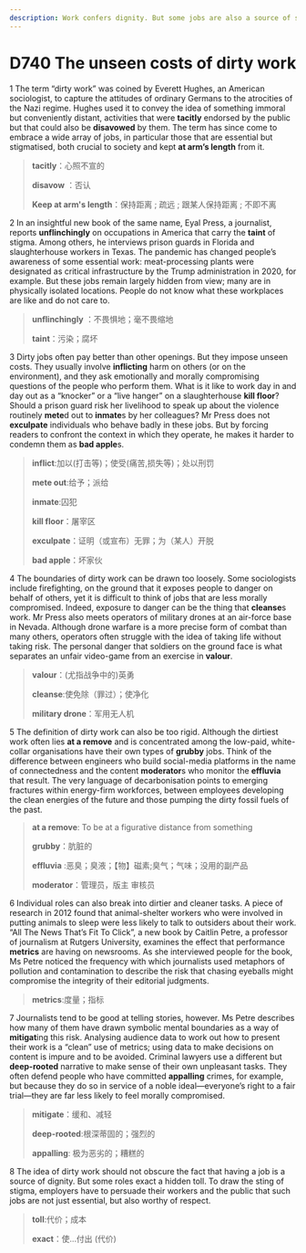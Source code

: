 ```yaml
---
description: Work confers dignity. But some jobs are also a source of stigmaC
---
```


# D740 The unseen costs of dirty work
1 The term “dirty work” was coined by Everett Hughes, an American sociologist, to capture the attitudes of ordinary Germans to the atrocities of the Nazi regime. Hughes used it to convey the idea of something immoral but conveniently distant, activities that were **tacitly** endorsed by the public but that could also be **disavowed** by them. The term has since come to embrace a wide array of jobs, in particular those that are essential but stigmatised, both crucial to society and kept **at arm’s length** from it.

> **tacitly**：心照不宣的
>
> **disavow** ：否认
>
> **Keep at arm's length**：保持距离 ; 疏远 ; 跟某人保持距离 ; 不即不离
>

2 In an insightful new book of the same name, Eyal Press, a journalist, reports **unflinchingly** on occupations in America that carry the **taint** of stigma. Among others, he interviews prison guards in Florida and slaughterhouse workers in Texas. The pandemic has changed people’s awareness of some essential work: meat-processing plants were designated as critical infrastructure by the Trump administration in 2020, for example. But these jobs remain largely hidden from view; many are in physically isolated locations. People do not know what these workplaces are like and do not care to.

> **unflinchingly** ：不畏惧地；毫不畏缩地
>
> **taint**：污染；腐坏
>

3 Dirty jobs often pay better than other openings. But they impose unseen costs. They usually involve **inflicting** harm on others (or on the environment), and they ask emotionally and morally compromising questions of the people who perform them. What is it like to work day in and day out as a “knocker” or a “live hanger” on a slaughterhouse **kill floor**? Should a prison guard risk her livelihood to speak up about the violence routinely **mete**d out to **inmate**s by her colleagues? Mr Press does not **exculpate** individuals who behave badly in these jobs. But by forcing readers to confront the context in which they operate, he makes it harder to condemn them as **bad apple**s.

> **inflict**:加以(打击等)；使受(痛苦,损失等)；处以刑罚
>
> **mete out**:给予；派给
>
> **inmate**:囚犯
>
> **kill floor**：屠宰区
>
> **exculpate**：证明（或宣布）无罪；为（某人）开脱
>
> **bad apple**：坏家伙
>

4 The boundaries of dirty work can be drawn too loosely. Some sociologists include firefighting, on the ground that it exposes people to danger on behalf of others, yet it is difficult to think of jobs that are less morally compromised. Indeed, exposure to danger can be the thing that **cleanse**s work. Mr Press also meets operators of military drones at an air-force base in Nevada. Although drone warfare is a more precise form of combat than many others, operators often struggle with the idea of taking life without taking risk. The personal danger that soldiers on the ground face is what separates an unfair video-game from an exercise in **valour**.

> **valour**：(尤指战争中的)英勇
>
> **cleanse**:使免除（罪过）；使净化
>
> **military drone**：军用无人机
>

5 The definition of dirty work can also be too rigid. Although the dirtiest work often lies **at a remove** and is concentrated among the low-paid, white-collar organisations have their own types of **grubby** jobs. Think of the difference between engineers who build social-media platforms in the name of connectedness and the content **moderator**s who monitor the **effluvia** that result. The very language of decarbonisation points to emerging fractures within energy-firm workforces, between employees developing the clean energies of the future and those pumping the dirty fossil fuels of the past.

> **at a remove**: To be at a figurative distance from something
>
> **grubby**：肮脏的
>
> **effluvia** :恶臭；臭液；【物】磁素;臭气；气味；没用的副产品
>
> **moderator**：管理员，版主 审核员
>

6 Individual roles can also break into dirtier and cleaner tasks. A piece of research in 2012 found that animal-shelter workers who were involved in putting animals to sleep were less likely to talk to outsiders about their work. “All The News That’s Fit To Click”, a new book by Caitlin Petre, a professor of journalism at Rutgers University, examines the effect that performance **metrics** are having on newsrooms. As she interviewed people for the book, Ms Petre noticed the frequency with which journalists used metaphors of pollution and contamination to describe the risk that chasing eyeballs might compromise the integrity of their editorial judgments.

> **metrics**:度量；指标
>

7 Journalists tend to be good at telling stories, however. Ms Petre describes how many of them have drawn symbolic mental boundaries as a way of **mitigat**ing this risk. Analysing audience data to work out how to present their work is a “clean” use of metrics; using data to make decisions on content is impure and to be avoided. Criminal lawyers use a different but **deep-rooted** narrative to make sense of their own unpleasant tasks. They often defend people who have committed **appalling** crimes, for example, but because they do so in service of a noble ideal—everyone’s right to a fair trial—they are far less likely to feel morally compromised.

> **mitigate**：缓和、减轻
>
> **deep-rooted**:根深蒂固的；强烈的
>
> **appalling**: 极为恶劣的；糟糕的
>

8 The idea of dirty work should not obscure the fact that having a job is a source of dignity. But some roles exact a hidden toll. To draw the sting of stigma, employers have to persuade their workers and the public that such jobs are not just essential, but also worthy of respect.

> **toll**:代价；成本
>
> **exact**：使…付出 (代价)
>

